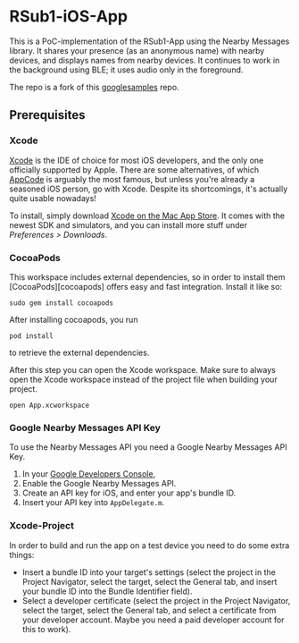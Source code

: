 # RSub1-iOS-App

This is a PoC-implementation of the RSub1-App using the Nearby Messages library. It shares your presence (as an anonymous name) with nearby devices, and displays names from nearby devices. It continues to work in the background using BLE; it uses audio only in the foreground.

The repo is a fork of this [googlesamples](https://github.com/googlesamples/ios-nearby/tree/master/messages/NearbyBackgroundExample) repo.

## Prerequisites

### Xcode

[Xcode][xcode] is the IDE of choice for most iOS developers, and the only one officially supported by Apple. There are some alternatives, of which [AppCode][appcode] is arguably the most famous, but unless you're already a seasoned iOS person, go with Xcode. Despite its shortcomings, it's actually quite usable nowadays!

To install, simply download [Xcode on the Mac App Store][xcode-app-store]. It comes with the newest SDK and simulators, and you can install more stuff under _Preferences > Downloads_.

[xcode]: https://developer.apple.com/xcode/
[appcode]: https://www.jetbrains.com/objc/
[xcode-app-store]: https://itunes.apple.com/us/app/xcode/id497799835

### CocoaPods

This workspace includes external dependencies, so in order to install them [CocoaPods][cocoapods] offers easy and fast integration. Install it like so:

    sudo gem install cocoapods

After installing cocoapods, you run

    pod install

to retrieve the external dependencies.

After this step you can open the Xcode workspace. Make sure to always open the Xcode workspace instead of the project file when building your project.

    open App.xcworkspace

### Google Nearby Messages API Key

To use the Nearby Messages API you need a Google Nearby Messages API Key.

1. In your [Google Developers Console](https://console.developers.google.com),
 1. Enable the Google Nearby Messages API.
 1. Create an API key for iOS, and enter your app's bundle ID.
1. Insert your API key into `AppDelegate.m`.

### Xcode-Project

In order to build and run the app on a test device you need to do some extra things:

- Insert a bundle ID into your target's settings (select the project in the Project Navigator, select the target, select the General tab, and insert your bundle ID into the Bundle Identifier field).
- Select a developer certificate (select the project in the Project Navigator, select the target, select the General tab, and select a certificate from your developer account. Maybe you need a paid developer account for this to work).

